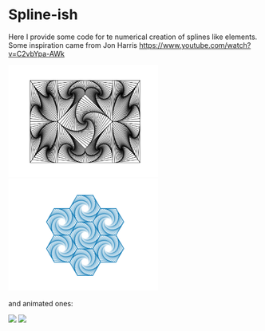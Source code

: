 # Spline-ish

Here I provide some code for te numerical creation of splines like elements.
Some inspiration came from Jon Harris https://www.youtube.com/watch?v=C2vbYpa-AWk



<img src="my_art/a_la_harris_007.svg?sanitize=true" width="300">
<img src="my_art/hexagones_12.png" width="300">


and animated ones:

<img src="my_art/a_la_harris_movie.gif" width="200">
<img src="my_art/Hexagone_movie.gif" width="200">

